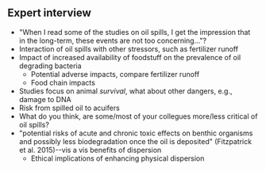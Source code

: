 ## Expert interview

* "When I read some of the studies on oil spills, I get the impression that in the long-term, these events are not too concerning..."?
* Interaction of oil spills with other stressors, such as fertilizer runoff
* Impact of increased availability of foodstuff on the prevalence of oil degrading bacteria
    * Potential adverse impacts, compare fertilizer runoff
    * Food chain impacts
* Studies focus on animal _survival_, what about other dangers, e.g., damage to DNA
* Risk from spilled oil to acuifers
* What do you think, are some/most of your collegues more/less critical of oil spills?
* "potential risks of acute and chronic toxic effects on benthic organisms and possibly less biodegradation once the oil is deposited" (Fitzpatrick et al. 2015)--vis a vis benefits of dispersion
    * Ethical implications of enhancing physical dispersion
